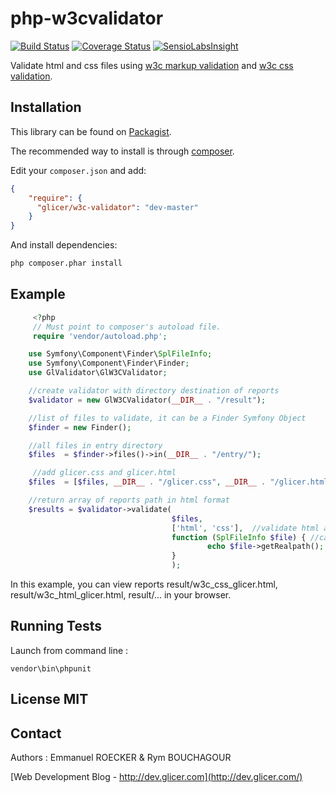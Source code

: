 # php-w3cvalidator

[![Build Status](https://travis-ci.org/emmanuelroecker/php-w3cvalidator.svg?branch=master)](https://travis-ci.org/emmanuelroecker/php-w3cvalidator)
[![Coverage Status](https://coveralls.io/repos/emmanuelroecker/php-w3cvalidator/badge.svg?branch=master&service=github)](https://coveralls.io/github/emmanuelroecker/php-w3cvalidator?branch=master)
[![SensioLabsInsight](https://insight.sensiolabs.com/projects/66e60d74-1f4c-489e-8d9d-4e5bd78c7cbc/mini.png)](https://insight.sensiolabs.com/projects/66e60d74-1f4c-489e-8d9d-4e5bd78c7cbc)


Validate html and css files using [w3c markup validation](http://validator.w3.org/) and [w3c css validation](http://jigsaw.w3.org/css-validator/).

## Installation

This library can be found on [Packagist](https://packagist.org/packages/glicer/w3c-validator).

The recommended way to install is through [composer](http://getcomposer.org).

Edit your `composer.json` and add:

```json
{
    "require": {
      "glicer/w3c-validator": "dev-master"
    }
}
```

And install dependencies:

```bash
php composer.phar install
```

## Example

```php
     <?php
     // Must point to composer's autoload file.
     require 'vendor/autoload.php';

    use Symfony\Component\Finder\SplFileInfo;
    use Symfony\Component\Finder\Finder;
    use GlValidator\GlW3CValidator;

    //create validator with directory destination of reports
    $validator = new GlW3CValidator(__DIR__ . "/result");

    //list of files to validate, it can be a Finder Symfony Object
    $finder = new Finder();

    //all files in entry directory
    $files  = $finder->files()->in(__DIR__ . "/entry/");

     //add glicer.css and glicer.html
    $files  = [$files, __DIR__ . "/glicer.css", __DIR__ . "/glicer.html"];

    //return array of reports path in html format
    $results = $validator->validate(
                                    $files,
                                    ['html', 'css'],  //validate html and css files
                                    function (SplFileInfo $file) { //callback function
                                            echo $file->getRealpath();
                                    }
                                    );

```

In this example, you can view reports result/w3c_css_glicer.html, result/w3c_html_glicer.html, result/... in your browser.

## Running Tests

Launch from command line :

```console
vendor\bin\phpunit
```

## License MIT

## Contact

Authors : Emmanuel ROECKER & Rym BOUCHAGOUR

[Web Development Blog - http://dev.glicer.com](http://dev.glicer.com/)

